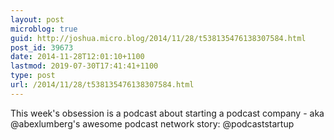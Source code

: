 ```yaml
---
layout: post
microblog: true
guid: http://joshua.micro.blog/2014/11/28/t538135476138307584.html
post_id: 39673
date: 2014-11-28T12:01:10+1100
lastmod: 2019-07-30T17:41:41+1100
type: post
url: /2014/11/28/t538135476138307584.html
---
```

This week's obsession is a podcast about starting a podcast company - aka @abexlumberg's awesome podcast network story: @podcaststartup
